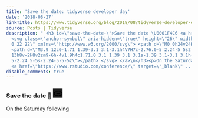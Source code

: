 ```yaml
---
title: 'Save the date: tidyverse developer day'
date: '2018-08-27'
linkTitle: https://www.tidyverse.org/blog/2018/08/tidyverse-developer-day/
source: Posts | Tidyverse
description: " <h3 id=\"save-the-date-\">Save the date \U0001F4C6 <a href=\"#save-the-date-\">
  <svg class=\"anchor-symbol\" aria-hidden=\"true\" height=\"26\" width=\"26\" viewBox=\"0
  0 22 22\" xmlns=\"http://www.w3.org/2000/svg\"> <path d=\"M0 0h24v24H0z\" fill=\"currentColor\"></path>
  <path d=\"M3.9 12c0-1.71 1.39-3.1 3.1-3.1h4V7H7c-2.76.0-5 2.24-5 5s2.24 5 5 5h4v-1.9H7c-1.71.0-3.1-1.39-3.1-3.1zM8
  13h8v-2H8v2zm9-6h-4v1.9h4c1.71.0 3.1 1.39 3.1 3.1s-1.39 3.1-3.1 3.1h-4V17h4c2.76.0
  5-2.24 5-5s-2.24-5-5-5z\"></path> </svg> </a>\n</h3><p>On the Saturday following
  <a href=\"https://www.rstudio.com/conference/\" target=\"_blank\" ..."
disable_comments: true
---
```

 <h3 id="save-the-date-">Save the date 📆 <a href="#save-the-date-"> <svg class="anchor-symbol" aria-hidden="true" height="26" width="26" viewBox="0 0 22 22" xmlns="http://www.w3.org/2000/svg"> <path d="M0 0h24v24H0z" fill="currentColor"></path> <path d="M3.9 12c0-1.71 1.39-3.1 3.1-3.1h4V7H7c-2.76.0-5 2.24-5 5s2.24 5 5 5h4v-1.9H7c-1.71.0-3.1-1.39-3.1-3.1zM8 13h8v-2H8v2zm9-6h-4v1.9h4c1.71.0 3.1 1.39 3.1 3.1s-1.39 3.1-3.1 3.1h-4V17h4c2.76.0 5-2.24 5-5s-2.24-5-5-5z"></path> </svg> </a>
</h3><p>On the Saturday following <a href="https://www.rstudio.com/conference/" target="_blank" ...